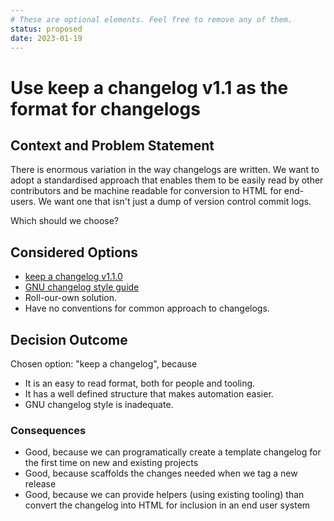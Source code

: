 ```yaml
---
# These are optional elements. Feel free to remove any of them.
status: proposed
date: 2023-01-19
---
```

# Use keep a changelog v1.1 as the format for changelogs

## Context and Problem Statement

There is enormous variation in the way changelogs are written. We want to adopt a standardised approach that enables them to be easily read by other contributors and be machine readable for conversion to HTML for end-users. We want one that isn't just a dump of version control commit logs.

Which should we choose?

## Considered Options

* [keep a changelog v1.1.0](https://keepachangelog.com/en/1.1.0/)
* [GNU changelog style guide](https://www.gnu.org/prep/standards/html_node/Style-of-Change-Logs.html#Style-of-Change-Logs)
* Roll-our-own solution.
* Have no conventions for common approach to changelogs.

## Decision Outcome

Chosen option: "keep a changelog", because

* It is an easy to read format, both for people and tooling.
* It has a well defined structure that makes automation easier.
* GNU changelog style is inadequate.

### Consequences

* Good, because we can programatically create a template changelog for the first time on new and existing projects
* Good, because scaffolds the changes needed when we tag a new release
* Good, because we can provide helpers (using existing tooling) than convert the changelog into HTML for inclusion in an end user system
